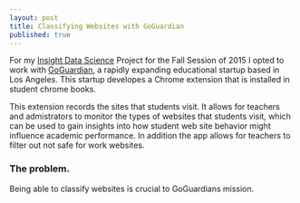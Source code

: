 ```yaml
---
layout: post
title: Classifying Websites with GoGuardian
published: true
---
```


For my [Insight Data Science](http://insightdatascience.com) Project for the Fall Session of 2015 I opted to work with [GoGuardian](https://www.goguardian.com), a rapidly expanding educational startup based in Los Angeles. This startup developes a Chrome extension that is installed in student chrome books. 

This extension records the sites that students visit. It allows for teachers and admistrators to monitor the types of websites that students visit, which can be used to gain insights into how student web site behavior might influence academic performance. In addition the app allows for teachers to filter out not safe for work websites. 

### The problem.
Being able to classify websites is crucial to GoGuardians mission. 
